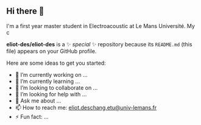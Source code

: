 ## Hi there 👋

I'm a first year master student in Electroacoustic at Le Mans Université.
My c


**eliot-des/eliot-des** is a ✨ _special_ ✨ repository because its `README.md` (this file) appears on your GitHub profile.

Here are some ideas to get you started:

- 🔭 I’m currently working on ...
- 🌱 I’m currently learning ...
- 👯 I’m looking to collaborate on ...
- 🤔 I’m looking for help with ...
- 💬 Ask me about ...
- 📫 How to reach me: eliot.deschang.etu@univ-lemans.fr
- ⚡ Fun fact: ...


